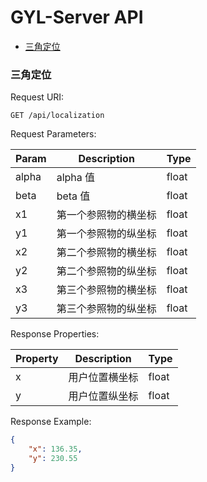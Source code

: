 # GYL-Server API

<!-- MarkdownTOC -->

- [三角定位](#%E4%B8%89%E8%A7%92%E5%AE%9A%E4%BD%8D)

<!-- /MarkdownTOC -->

<a name="%E4%B8%89%E8%A7%92%E5%AE%9A%E4%BD%8D"></a>
### 三角定位

Request URI:

```
GET /api/localization
```

Request Parameters:

| Param | Description | Type |
|-------|-------------|------|
|alpha|alpha 值|float|
|beta|beta 值|float|
|x1|第一个参照物的横坐标|float|
|y1|第一个参照物的纵坐标|float|
|x2|第二个参照物的横坐标|float|
|y2|第二个参照物的纵坐标|float|
|x3|第三个参照物的横坐标|float|
|y3|第三个参照物的纵坐标|float|

Response Properties:

| Property | Description | Type |
|----------|-------------|------|
|x|用户位置横坐标|float|
|y|用户位置纵坐标|float|

Response Example:

```json
{
    "x": 136.35,
    "y": 230.55
}
```
